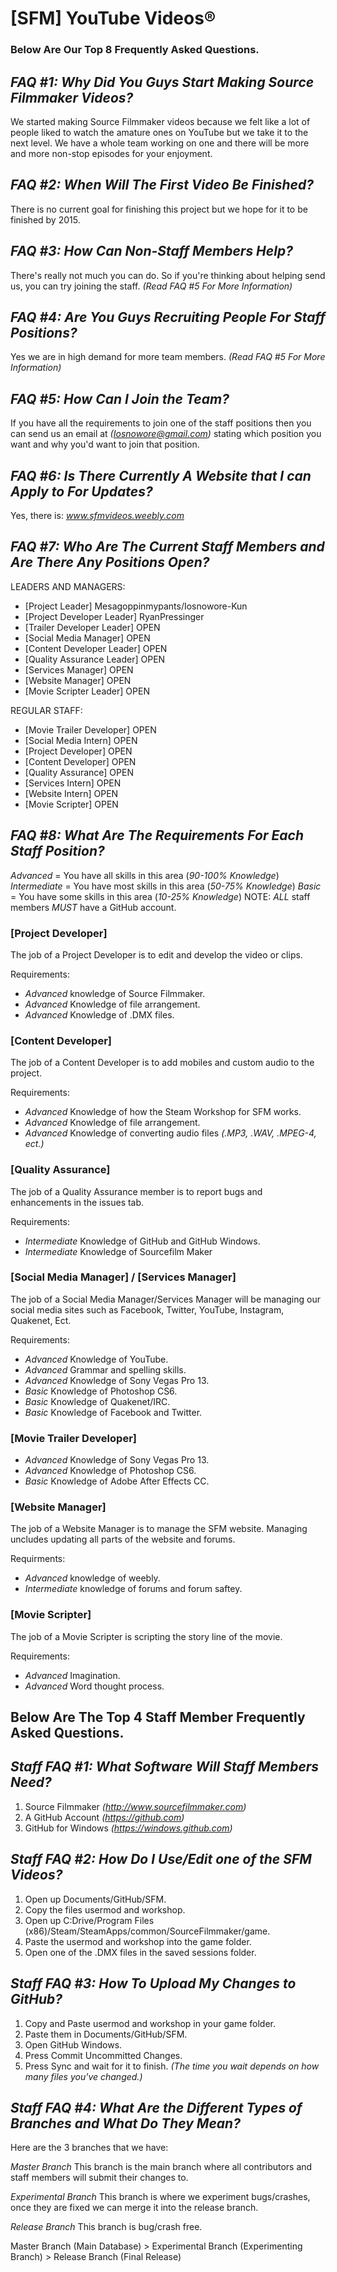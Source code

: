 ﻿**[SFM] YouTube Videos®**
====================
### Below Are Our Top 8 Frequently Asked Questions.

*FAQ #1: Why Did You Guys Start Making Source Filmmaker Videos?*
----------------------------------------------------------------
We started making Source Filmmaker videos because we felt like a lot of people liked to watch the amature ones on YouTube
but we take it to the next level. We have a whole team working on one and there will be more and more non-stop episodes
for your enjoyment.

*FAQ #2: When Will The First Video Be Finished?*
------------------------------------------------
There is no current goal for finishing this project but we hope for it
to be finished by 2015.

*FAQ #3: How Can Non-Staff Members Help?*
--------------------------------------
There's really not much you can do. So if you're thinking about helping send us, you can try joining
the staff. *(Read FAQ #5 For More Information)*

*FAQ #4: Are You Guys Recruiting People For Staff Positions?*
-------------------------------------------------------------
Yes we are in high demand for more team members. *(Read FAQ #5 For More Information)*

*FAQ #5: How Can I Join the Team?*
---------------------------------
If you have all the requirements to join one of the staff positions then you can send us an email
at *(Iosnowore@gmail.com)* stating which position you want and why you'd want to join that position.

*FAQ #6: Is There Currently A Website that I can Apply to For Updates?*
-----------------------------------------------------------------------
Yes, there is: *www.sfmvideos.weebly.com*

*FAQ #7: Who Are The Current Staff Members and Are There Any Positions Open?*
-----------------------------------------------------------------------------
LEADERS AND MANAGERS:
- [Project Leader] Mesagoppinmypants/Iosnowore-Kun
- [Project Developer Leader] RyanPressinger
- [Trailer Developer Leader] OPEN
- [Social Media Manager] OPEN
- [Content Developer Leader] OPEN
- [Quality Assurance Leader] OPEN
- [Services Manager] OPEN
- [Website Manager] OPEN
- [Movie Scripter Leader] OPEN

REGULAR STAFF:

- [Movie Trailer Developer] OPEN
- [Social Media Intern] OPEN
- [Project Developer] OPEN
- [Content Developer] OPEN
- [Quality Assurance] OPEN
- [Services Intern] OPEN
- [Website Intern] OPEN
- [Movie Scripter] OPEN

*FAQ #8: What Are The Requirements For Each Staff Position?*
------------------------------------------------------------
*Advanced* = You have all skills in this area (*90-100% Knowledge*)
*Intermediate* = You have most skills in this area (*50-75% Knowledge*)
*Basic* = You have some skills in this area (*10-25% Knowledge*)
NOTE: *ALL* staff members *MUST* have a GitHub account.

### [Project Developer]
The job of a Project Developer is to edit and develop the video or clips.

Requirements:
- *Advanced* knowledge of Source Filmmaker.
- *Advanced* Knowledge of file arrangement.
- *Advanced* Knowledge of .DMX files.

### [Content Developer]
The job of a Content Developer is to add mobiles and custom audio to the project.

Requirements:
- *Advanced* Knowledge of how the Steam Workshop for SFM works.
- *Advanced* Knowledge of file arrangement.
- *Advanced* Knowledge of converting audio files *(.MP3, .WAV, .MPEG-4, ect.)*

### [Quality Assurance]
The job of a Quality Assurance member is to report bugs and enhancements in the issues tab.

Requirements:
- *Intermediate* Knowledge of GitHub and GitHub Windows.
- *Intermediate* Knowledge of Sourcefilm Maker

### [Social Media Manager] / [Services Manager]
The job of a Social Media Manager/Services Manager will be managing our social media sites such as Facebook,
Twitter, YouTube, Instagram, Quakenet, Ect.

Requirements:
- *Advanced* Knowledge of YouTube.
- *Advanced* Grammar and spelling skills.
- *Advanced* Knowledge of Sony Vegas Pro 13.
- *Basic* Knowledge of Photoshop CS6.
- *Basic* Knowledge of Quakenet/IRC.
- *Basic* Knowledge of Facebook and Twitter.

### [Movie Trailer Developer]
- *Advanced* Knowledge of Sony Vegas Pro 13.
- *Advanced* Knowledge of Photoshop CS6.
- *Basic* Knowledge of Adobe After Effects CC.

### [Website Manager]
The job of a Website Manager is to manage the SFM website. Managing uncludes updating all parts of the website and forums.

Requirments:
- *Advanced* knowledge of weebly.
- *Intermediate* knowledge of forums and forum saftey.

### [Movie Scripter]
The job of a Movie Scripter is scripting the story line of the movie.

Requirements:
- *Advanced* Imagination.
- *Advanced* Word thought process.

**Below Are The Top 4 Staff Member Frequently Asked Questions.**
-----------------------------------------------------------
*Staff FAQ #1: What Software Will Staff Members Need?*
------------------------------------------------------
1. Source Filmmaker *(http://www.sourcefilmmaker.com)*
3. A GitHub Account *(https://github.com)*
2. GitHub for Windows *(https://windows.github.com)*

*Staff FAQ #2: How Do I Use/Edit one of the SFM Videos?*
--------------------------------------------------------
1. Open up Documents/GitHub/SFM.
2. Copy the files usermod and workshop.
3. Open up C:Drive/Program Files (x86)/Steam/SteamApps/common/SourceFilmmaker/game.
4. Paste the usermod and workshop into the game folder.
5. Open one of the .DMX files in the saved sessions folder.

*Staff FAQ #3: How To Upload My Changes to GitHub?*
---------------------------------------------------
1. Copy and Paste usermod and workshop in your game folder.
2. Paste them in Documents/GitHub/SFM.
3. Open GitHub Windows.
4. Press Commit Uncommitted Changes.
5. Press Sync and wait for it to finish. *(The time you wait depends on how many files you've changed.)*

*Staff FAQ #4: What Are the Different Types of Branches and What Do They Mean?*
-------------------------------------------------------------------------------
Here are the 3 branches that we have:

*Master Branch* This branch is the main branch where all contributors and staff members will submit their
changes to.

*Experimental Branch* This branch is where we experiment bugs/crashes, once they are fixed we can merge it
into the release branch.

*Release Branch* This branch is bug/crash free.

Master Branch (Main Database) > Experimental Branch (Experimenting Branch) > Release Branch (Final Release)
